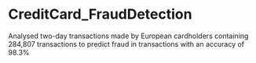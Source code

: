 # CreditCard_FraudDetection
Analysed two-day transactions made by European cardholders containing 284,807 transactions to predict fraud in transactions with an accuracy of 98.3%
